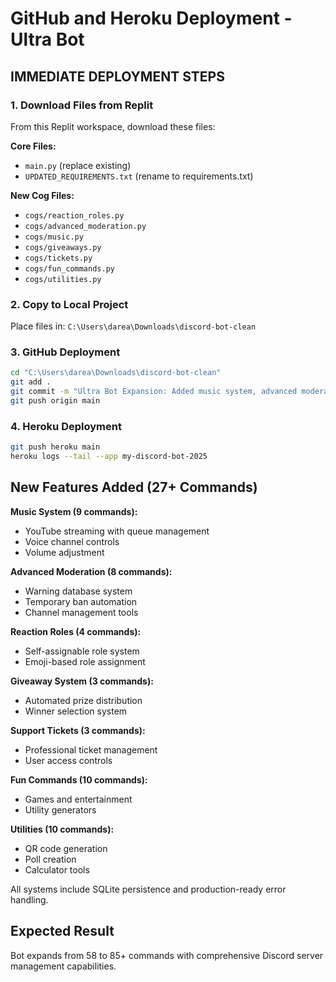 # GitHub and Heroku Deployment - Ultra Bot

## IMMEDIATE DEPLOYMENT STEPS

### 1. Download Files from Replit
From this Replit workspace, download these files:

**Core Files:**
- `main.py` (replace existing)
- `UPDATED_REQUIREMENTS.txt` (rename to requirements.txt)

**New Cog Files:**
- `cogs/reaction_roles.py`
- `cogs/advanced_moderation.py` 
- `cogs/music.py`
- `cogs/giveaways.py`
- `cogs/tickets.py`
- `cogs/fun_commands.py`
- `cogs/utilities.py`

### 2. Copy to Local Project
Place files in: `C:\Users\darea\Downloads\discord-bot-clean`

### 3. GitHub Deployment
```bash
cd "C:\Users\darea\Downloads\discord-bot-clean"
git add .
git commit -m "Ultra Bot Expansion: Added music system, advanced moderation, giveaways, tickets, reaction roles, fun commands, utilities - 85+ total commands"
git push origin main
```

### 4. Heroku Deployment
```bash
git push heroku main
heroku logs --tail --app my-discord-bot-2025
```

## New Features Added (27+ Commands)

**Music System (9 commands):**
- YouTube streaming with queue management
- Voice channel controls
- Volume adjustment

**Advanced Moderation (8 commands):**
- Warning database system
- Temporary ban automation
- Channel management tools

**Reaction Roles (4 commands):**
- Self-assignable role system
- Emoji-based role assignment

**Giveaway System (3 commands):**
- Automated prize distribution
- Winner selection system

**Support Tickets (3 commands):**
- Professional ticket management
- User access controls

**Fun Commands (10 commands):**
- Games and entertainment
- Utility generators

**Utilities (10 commands):**
- QR code generation
- Poll creation
- Calculator tools

All systems include SQLite persistence and production-ready error handling.

## Expected Result
Bot expands from 58 to 85+ commands with comprehensive Discord server management capabilities.